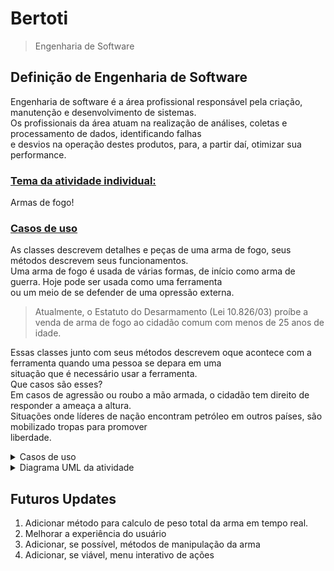 # Bertoti
> Engenharia de Software

## Definição de Engenharia de Software
Engenharia de software é a área profissional responsável pela criação, manutenção e desenvolvimento de sistemas.<br>
Os profissionais da área atuam na realização de análises, coletas e processamento de dados, identificando falhas<br>
e desvios na operação destes produtos, para, a partir daí, otimizar sua performance.<br>

### <u>Tema da atividade individual:</u>
Armas de fogo!

### <u>Casos de uso</u>
As classes descrevem detalhes e peças de uma arma de fogo, seus métodos descrevem seus funcionamentos.<br>
Uma arma de fogo é usada de várias formas, de início como arma de guerra. Hoje pode ser usada como uma ferramenta<br>
ou um meio de se defender de uma opressão externa.<br>
> Atualmente, o Estatuto do Desarmamento (Lei 10.826/03) proíbe a venda de arma de fogo ao cidadão comum com menos de 25 anos de idade.

Essas classes junto com seus métodos descrevem oque acontece com a ferramenta quando uma pessoa se depara em uma<br>
situação que é necessário usar a ferramenta.
<br>
Que casos são esses?
<br>
Em casos de agressão ou roubo a mão armada, o cidadão tem direito de responder a ameaça a altura.<br>
Situações onde líderes de nação encontram petróleo em outros países, são mobilizado tropas para promover<br>
liberdade.<br>

<details>
<summary> Casos de uso </summary>

  ![Bertoti Casos de uso](https://github.com/JhonatanLop/Bertoti/assets/111443621/7dc4d90c-cf30-484a-bd69-c830833266b6)
  
</details>

<details>
<summary> Diagrama UML da atividade </summary>
<br>
  
![Bertoti](https://github.com/JhonatanLop/Bertoti/assets/111443621/9b8eb1f0-d562-473f-92db-5f53361faf4b)

> V1.5
</details>

## Futuros Updates

1. Adicionar método para calculo de peso total da arma em tempo real.
2. Melhorar a experiência do usuário
3. Adicionar, se possível, métodos de manipulação da arma
4. Adicionar, se viável, menu interativo de ações
